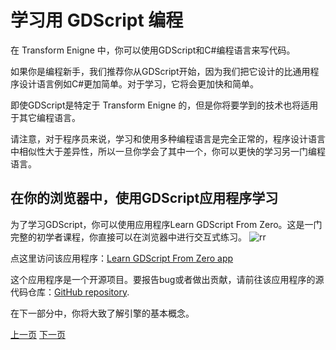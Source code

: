 # 学习用 GDScript 编程
在 Transform Enigne 中，你可以使用GDScript和C#编程语言来写代码。

如果你是编程新手，我们推荐你从GDScript开始，因为我们把它设计的比通用程序设计语言例如C#更加简单。对于学习，它将会更加快和简单。

即使GDScript是特定于 Transform Enigne 的，但是你将要学到的技术也将适用于其它编程语言。

请注意，对于程序员来说，学习和使用多种编程语言是完全正常的，程序设计语言中相似性大于差异性，所以一旦你学会了其中一个，你可以更快的学习另一门编程语言。

## 在你的浏览器中，使用GDScript应用程序学习
为了学习GDScript，你可以使用应用程序Learn GDScript From Zero。这是一门完整的初学者课程，你直接可以在浏览器中进行交互式练习。
![rr](https://docs.godotengine.org/zh-cn/4.x/_images/learn_gdscript_app.webp)

点这里访问该应用程序：[Learn GDScript From Zero app](https://gdquest.github.io/learn-gdscript/?ref=godot-docs)

这个应用程序是一个开源项目。要报告bug或者做出贡献，请前往该应用程序的源代码仓库：[GitHub repository](https://github.com/GDQuest/learn-gdscript).

在下一部分中，你将大致了解引擎的基本概念。

[上一页](www.bilibili.com)
[下一页](www.bilibili.com)
